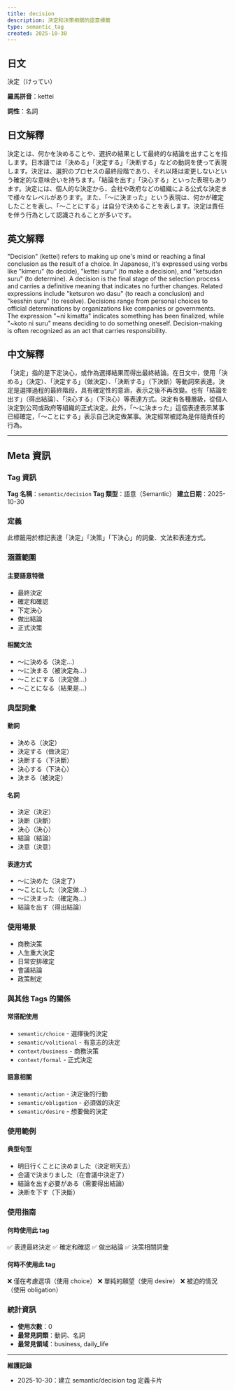 ```yaml
---
title: decision
description: 決定和決策相關的語意標籤
type: semantic_tag
created: 2025-10-30
---
```


## 日文
決定（けってい）

**羅馬拼音**：kettei

**詞性**：名詞

## 日文解釋
決定とは、何かを決めることや、選択の結果として最終的な結論を出すことを指します。日本語では「決める」「決定する」「決断する」などの動詞を使って表現します。決定は、選択のプロセスの最終段階であり、それ以降は変更しないという確定的な意味合いを持ちます。「結論を出す」「決心する」といった表現もあります。決定には、個人的な決定から、会社や政府などの組織による公式な決定まで様々なレベルがあります。また、「〜に決まった」という表現は、何かが確定したことを表し、「〜ことにする」は自分で決めることを表します。決定は責任を伴う行為として認識されることが多いです。

## 英文解釋
"Decision" (kettei) refers to making up one's mind or reaching a final conclusion as the result of a choice. In Japanese, it's expressed using verbs like "kimeru" (to decide), "kettei suru" (to make a decision), and "ketsudan suru" (to determine). A decision is the final stage of the selection process and carries a definitive meaning that indicates no further changes. Related expressions include "ketsuron wo dasu" (to reach a conclusion) and "kesshin suru" (to resolve). Decisions range from personal choices to official determinations by organizations like companies or governments. The expression "~ni kimatta" indicates something has been finalized, while "~koto ni suru" means deciding to do something oneself. Decision-making is often recognized as an act that carries responsibility.

## 中文解釋
「決定」指的是下定決心，或作為選擇結果而得出最終結論。在日文中，使用「決める」（決定）、「決定する」（做決定）、「決断する」（下決斷）等動詞來表達。決定是選擇過程的最終階段，具有確定性的意涵，表示之後不再改變。也有「結論を出す」（得出結論）、「決心する」（下決心）等表達方式。決定有各種層級，從個人決定到公司或政府等組織的正式決定。此外，「〜に決まった」這個表達表示某事已經確定，「〜ことにする」表示自己決定做某事。決定經常被認為是伴隨責任的行為。

---

## Meta 資訊

### Tag 資訊

**Tag 名稱**：`semantic/decision`
**Tag 類型**：語意（Semantic）
**建立日期**：2025-10-30

### 定義

此標籤用於標記表達「決定」「決策」「下決心」的詞彙、文法和表達方式。

### 涵蓋範圍

#### 主要語意特徵
- 最終決定
- 確定和確認
- 下定決心
- 做出結論
- 正式決策

#### 相關文法
- 〜に決める（決定...）
- 〜に決まる（被決定為...）
- 〜ことにする（決定做...）
- 〜ことになる（結果是...）

### 典型詞彙

#### 動詞
- 決める（決定）
- 決定する（做決定）
- 決断する（下決斷）
- 決心する（下決心）
- 決まる（被決定）

#### 名詞
- 決定（決定）
- 決断（決斷）
- 決心（決心）
- 結論（結論）
- 決意（決意）

#### 表達方式
- 〜に決めた（決定了）
- 〜ことにした（決定做...）
- 〜に決まった（確定為...）
- 結論を出す（得出結論）

### 使用場景

- 商務決策
- 人生重大決定
- 日常安排確定
- 會議結論
- 政策制定

### 與其他 Tags 的關係

#### 常搭配使用
- `semantic/choice` - 選擇後的決定
- `semantic/volitional` - 有意志的決定
- `context/business` - 商務決策
- `context/formal` - 正式決定

#### 語意相關
- `semantic/action` - 決定後的行動
- `semantic/obligation` - 必須做的決定
- `semantic/desire` - 想要做的決定

### 使用範例

#### 典型句型
- 明日行くことに決めました（決定明天去）
- 会議で決まりました（在會議中決定了）
- 結論を出す必要がある（需要得出結論）
- 決断を下す（下決斷）

### 使用指南

#### 何時使用此 tag
✅ 表達最終決定
✅ 確定和確認
✅ 做出結論
✅ 決策相關詞彙

#### 何時不使用此 tag
❌ 僅在考慮選項（使用 choice）
❌ 單純的願望（使用 desire）
❌ 被迫的情況（使用 obligation）

### 統計資訊

- **使用次數**：0
- **最常見詞類**：動詞、名詞
- **最常見領域**：business, daily_life

---

**維護記錄**
- 2025-10-30：建立 semantic/decision tag 定義卡片
